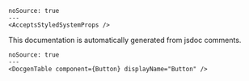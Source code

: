 ```react
noSource: true
---
<AcceptsStyledSystemProps />
```

This documentation is automatically generated from jsdoc comments.

```react
noSource: true
---
<DocgenTable component={Button} displayName="Button" />
```
